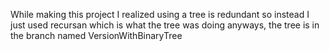 While making this project I realized using a tree is redundant so instead I just used recursan which is what the tree was doing anyways, the tree is in the branch named VersionWithBinaryTree
